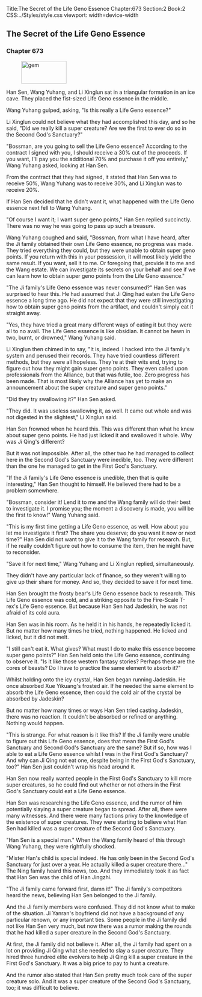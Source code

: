 Title:The Secret of the Life Geno Essence 
Chapter:673 
Section:2 
Book:2 
CSS:../Styles/style.css 
viewport: width=device-width
  
## The Secret of the Life Geno Essence
### Chapter 673
  
<figure>
	<img src="../Images/gem.gif" alt="gem" id="gem" width="120" height="60" />
</figure>
  

  
Han Sen, Wang Yuhang, and Li Xinglun sat in a triangular formation in an ice cave. They placed the fist-sized Life Geno essence in the middle.

Wang Yuhang gulped, asking, "Is this really a Life Geno essence?"

Li Xinglun could not believe what they had accomplished this day, and so he said, "Did we really kill a super creature? Are we the first to ever do so in the Second God's Sanctuary?"

"Bossman, are you going to sell the Life Geno essence? According to the contract I signed with you, I should receive a 30% cut of the proceeds. If you want, I'll pay you the additional 70% and purchase it off you entirely," Wang Yuhang asked, looking at Han Sen.

From the contract that they had signed, it stated that Han Sen was to receive 50%, Wang Yuhang was to receive 30%, and Li Xinglun was to receive 20%.

If Han Sen decided that he didn't want it, what happened with the Life Geno essence next fell to Wang Yuhang.

"Of course I want it; I want super geno points," Han Sen replied succinctly. There was no way he was going to pass up such a treasure.

Wang Yuhang coughed and said, "Bossman, from what I have heard, after the Ji family obtained their own Life Geno essence, no progress was made. They tried everything they could, but they were unable to obtain super geno points. If you return with this in your possession, it will most likely yield the same result. If you want, sell it to me. Or foregoing that, provide it to me and the Wang estate. We can investigate its secrets on your behalf and see if we can learn how to obtain super geno points from the Life Geno essence."

"The Ji family's Life Geno essence was never consumed?" Han Sen was surprised to hear this. He had assumed that Ji Qing had eaten the Life Geno essence a long time ago. He did not expect that they were still investigating how to obtain super geno points from the artifact, and couldn't simply eat it straight away.

"Yes, they have tried a great many different ways of eating it but they were all to no avail. The Life Geno essence is like obsidian. It cannot be hewn in two, burnt, or drowned," Wang Yuhang said.

Li Xinglun then chimed in to say, "It is, indeed. I hacked into the Ji family's system and perused their records. They have tried countless different methods, but they were all hopeless. They're at their wits end, trying to figure out how they might gain super geno points. They even called upon professionals from the Alliance, but that was futile, too. Zero progress has been made. That is most likely why the Alliance has yet to make an announcement about the super creature and super geno points."

"Did they try swallowing it?" Han Sen asked.

"They did. It was useless swallowing it, as well. It came out whole and was not digested in the slightest," Li Xinglun said.

Han Sen frowned when he heard this. This was different than what he knew about super geno points. He had just licked it and swallowed it whole. Why was Ji Qing's different?

But it was not impossible. After all, the other two he had managed to collect here in the Second God's Sanctuary were inedible, too. They were different than the one he managed to get in the First God's Sanctuary.

"If the Ji family's Life Geno essence is unedible, then that is quite interesting," Han Sen thought to himself. He believed there had to be a problem somewhere.

"Bossman, consider it! Lend it to me and the Wang family will do their best to investigate it. I promise you; the moment a discovery is made, you will be the first to know!" Wang Yuhang said.

"This is my first time getting a Life Geno essence, as well. How about you let me investigate it first? The share you deserve; do you want it now or next time?" Han Sen did not want to give it to the Wang family for research. But, if he really couldn't figure out how to consume the item, then he might have to reconsider.

"Save it for next time," Wang Yuhang and Li Xinglun replied, simultaneously.

They didn't have any particular lack of finance, so they weren't willing to give up their share for money. And so, they decided to save it for next time.

Han Sen brought the frosty bear's Life Geno essence back to research. This Life Geno essence was cold, and a striking opposite to the Fire-Scale T-rex's Life Geno essence. But because Han Sen had Jadeskin, he was not afraid of its cold aura.

Han Sen was in his room. As he held it in his hands, he repeatedly licked it. But no matter how many times he tried, nothing happened. He licked and licked, but it did not melt.

"I still can't eat it. What gives? What must I do to make this essence become super geno points?" Han Sen held onto the Life Geno essence, continuing to observe it. "Is it like those western fantasy stories? Perhaps these are the cores of beasts? Do I have to practice the same element to absorb it?"

Whilst holding onto the icy crystal, Han Sen began running Jadeskin. He once absorbed Xue Yikuang's frosted air. If he needed the same element to absorb the Life Geno essence, then could the cold air of the crystal be absorbed by Jadeskin?

But no matter how many times or ways Han Sen tried casting Jadeskin, there was no reaction. It couldn't be absorbed or refined or anything. Nothing would happen.

"This is strange. For what reason is it like this? If the Ji family were unable to figure out this Life Geno essence, does that mean the First God's Sanctuary and Second God's Sanctuary are the same? But if so, how was I able to eat a Life Geno essence whilst I was in the First God's Sanctuary? And why can Ji Qing not eat one, despite being in the First God's Sanctuary, too?" Han Sen just couldn't wrap his head around it.

Han Sen now really wanted people in the First God's Sanctuary to kill more super creatures, so he could find out whether or not others in the First God's Sanctuary could eat a Life Geno essence.

Han Sen was researching the Life Geno essence, and the rumor of him potentially slaying a super creature began to spread. After all, there were many witnesses. And there were many factions privy to the knowledge of the existence of super creatures. They were starting to believe what Han Sen had killed was a super creature of the Second God's Sanctuary.

"Han Sen is a special man." When the Wang family heard of this through Wang Yuhang, they were rightfully shocked.

"Mister Han's child is special indeed. He has only been in the Second God's Sanctuary for just over a year. He actually killed a super creature there..." The Ning family heard this news, too. And they immediately took it as fact that Han Sen was the child of Han Jingzhi.

"The Ji family came forward first, damn it!" The Ji family's competitors heard the news, believing Han Sen belonged to the Ji family.

And the Ji family members were confused. They did not know what to make of the situation. Ji Yanran's boyfriend did not have a background of any particular renown, or any important ties. Some people in the Ji family did not like Han Sen very much, but now there was a rumor making the rounds that he had killed a super creature in the Second God's Sanctuary.

At first, the Ji family did not believe it. After all, the Ji family had spent on a lot on providing Ji Qing what she needed to slay a super creature. They hired three hundred elite evolvers to help Ji Qing kill a super creature in the First God's Sanctuary. It was a big price to pay to hunt a creature.

And the rumor also stated that Han Sen pretty much took care of the super creature solo. And it was a super creature of the Second God's Sanctuary, too; it was difficult to believe.